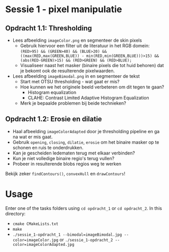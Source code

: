 # Sessie 1 - pixel manipulatie

## Opdracht 1.1: Thresholding

* Lees afbeelding `imageColor.png` en segmenteer de skin pixels
   * Gebruik hiervoor een filter uit de literatuur in het RGB domein: `(RED>95) && (GREEN>40) && (BLUE>20) && ((max(RED,max(GREEN,BLUE)) - min(RED,min(GREEN,BLUE)))>15) && (abs(RED-GREEN)>15) && (RED>GREEN) && (RED>BLUE);`
   * Visualiseer naast het masker (binaire pixels die tot huid behoren) dat je bekomt ook de resulterende pixelwaarden.
* Lees afbeelding `imageBimodal.png` in en segmenteer de tekst
   * Start met OTSU thresholding - wat gaat er mis?
   * Hoe kunnen we het originele beeld verbeteren om dit tegen te gaan?
      * Histogram equalization
      * CLAHE: Contrast Limited Adaptive Histogram Equalization
   * Merk je bepaalde problemen bij beide technieken?

## Opdracht 1.2: Erosie en dilatie

* Haal afbeelding `imageColorAdapted` door je thresholding pipeline en ga na wat er mis gaat.
* Gebruik `opening`, `closing`, `dilatie`, `erosie` om het binaire masker op te schonen en ruis te onderdrukken.
* Kan je gescheiden ledematen terug met elkaar verbinden?
* Kun je niet volledige binaire regio's terug vullen?
* Probeer in resulterende blobs regios weg te werken

Bekijk zeker `findContours()`, `convexHull` en `drawContours`!

# Usage 

Enter one of the tasks folders using `cd opdracht_1` or `cd opdracht_2`.
In this directory:
- `cmake CMakeLists.txt`
- `make`
- `./sessie_1-opdracht_1 --bimodal=imageBimodal.jpg --color=imageColor.jpg` or `./sessie_1-opdracht_2 --color=imageColorAdapted.jpg`

